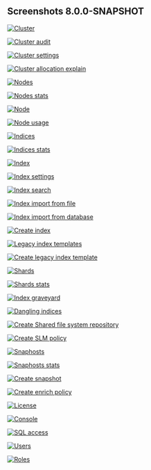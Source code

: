 ## Screenshots 8.0.0-SNAPSHOT

[![Cluster](https://raw.githubusercontent.com/stephanediondev/elasticsearch-admin/master/screenshots/8.0.0-SNAPSHOT/resized/resized-cluster.png)](https://raw.githubusercontent.com/stephanediondev/elasticsearch-admin/master/screenshots/8.0.0-SNAPSHOT/original/original-cluster.png)

[![Cluster audit](https://raw.githubusercontent.com/stephanediondev/elasticsearch-admin/master/screenshots/8.0.0-SNAPSHOT/resized/resized-cluster-audit.png)](https://raw.githubusercontent.com/stephanediondev/elasticsearch-admin/master/screenshots/8.0.0-SNAPSHOT/original/original-cluster-audit.png)

[![Cluster settings](https://raw.githubusercontent.com/stephanediondev/elasticsearch-admin/master/screenshots/8.0.0-SNAPSHOT/resized/resized-cluster-settings.png)](https://raw.githubusercontent.com/stephanediondev/elasticsearch-admin/master/screenshots/8.0.0-SNAPSHOT/original/original-cluster-settings.png)

[![Cluster allocation explain](https://raw.githubusercontent.com/stephanediondev/elasticsearch-admin/master/screenshots/8.0.0-SNAPSHOT/resized/resized-cluster-allocation-explain.png)](https://raw.githubusercontent.com/stephanediondev/elasticsearch-admin/master/screenshots/8.0.0-SNAPSHOT/original/original-cluster-allocation-explain.png)

[![Nodes](https://raw.githubusercontent.com/stephanediondev/elasticsearch-admin/master/screenshots/8.0.0-SNAPSHOT/resized/resized-nodes.png)](https://raw.githubusercontent.com/stephanediondev/elasticsearch-admin/master/screenshots/8.0.0-SNAPSHOT/original/original-nodes.png)

[![Nodes stats](https://raw.githubusercontent.com/stephanediondev/elasticsearch-admin/master/screenshots/8.0.0-SNAPSHOT/resized/resized-nodes-stats.png)](https://raw.githubusercontent.com/stephanediondev/elasticsearch-admin/master/screenshots/8.0.0-SNAPSHOT/original/original-nodes-stats.png)

[![Node](https://raw.githubusercontent.com/stephanediondev/elasticsearch-admin/master/screenshots/8.0.0-SNAPSHOT/resized/resized-node.png)](https://raw.githubusercontent.com/stephanediondev/elasticsearch-admin/master/screenshots/8.0.0-SNAPSHOT/original/original-node.png)

[![Node usage](https://raw.githubusercontent.com/stephanediondev/elasticsearch-admin/master/screenshots/8.0.0-SNAPSHOT/resized/resized-node-usage.png)](https://raw.githubusercontent.com/stephanediondev/elasticsearch-admin/master/screenshots/8.0.0-SNAPSHOT/original/original-node-usage.png)

[![Indices](https://raw.githubusercontent.com/stephanediondev/elasticsearch-admin/master/screenshots/8.0.0-SNAPSHOT/resized/resized-indices.png)](https://raw.githubusercontent.com/stephanediondev/elasticsearch-admin/master/screenshots/8.0.0-SNAPSHOT/original/original-indices.png)

[![Indices stats](https://raw.githubusercontent.com/stephanediondev/elasticsearch-admin/master/screenshots/8.0.0-SNAPSHOT/resized/resized-indices-stats.png)](https://raw.githubusercontent.com/stephanediondev/elasticsearch-admin/master/screenshots/8.0.0-SNAPSHOT/original/original-indices-stats.png)

[![Index](https://raw.githubusercontent.com/stephanediondev/elasticsearch-admin/master/screenshots/8.0.0-SNAPSHOT/resized/resized-index.png)](https://raw.githubusercontent.com/stephanediondev/elasticsearch-admin/master/screenshots/8.0.0-SNAPSHOT/original/original-index.png)

[![Index settings](https://raw.githubusercontent.com/stephanediondev/elasticsearch-admin/master/screenshots/8.0.0-SNAPSHOT/resized/resized-index-settings.png)](https://raw.githubusercontent.com/stephanediondev/elasticsearch-admin/master/screenshots/8.0.0-SNAPSHOT/original/original-index-settings.png)

[![Index search](https://raw.githubusercontent.com/stephanediondev/elasticsearch-admin/master/screenshots/8.0.0-SNAPSHOT/resized/resized-index-search.png)](https://raw.githubusercontent.com/stephanediondev/elasticsearch-admin/master/screenshots/8.0.0-SNAPSHOT/original/original-index-search.png)

[![Index import from file](https://raw.githubusercontent.com/stephanediondev/elasticsearch-admin/master/screenshots/8.0.0-SNAPSHOT/resized/resized-index-file-import.png)](https://raw.githubusercontent.com/stephanediondev/elasticsearch-admin/master/screenshots/8.0.0-SNAPSHOT/original/original-index-file-import.png)

[![Index import from database](https://raw.githubusercontent.com/stephanediondev/elasticsearch-admin/master/screenshots/8.0.0-SNAPSHOT/resized/resized-index-database-import.png)](https://raw.githubusercontent.com/stephanediondev/elasticsearch-admin/master/screenshots/8.0.0-SNAPSHOT/original/original-index-database-import.png)

[![Create index](https://raw.githubusercontent.com/stephanediondev/elasticsearch-admin/master/screenshots/8.0.0-SNAPSHOT/resized/resized-index-create.png)](https://raw.githubusercontent.com/stephanediondev/elasticsearch-admin/master/screenshots/8.0.0-SNAPSHOT/original/original-index-create.png)

[![Legacy index templates](https://raw.githubusercontent.com/stephanediondev/elasticsearch-admin/master/screenshots/8.0.0-SNAPSHOT/resized/resized-index-templates-legacy.png)](https://raw.githubusercontent.com/stephanediondev/elasticsearch-admin/master/screenshots/8.0.0-SNAPSHOT/original/original-index-templates-legacy.png)

[![Create legacy index template](https://raw.githubusercontent.com/stephanediondev/elasticsearch-admin/master/screenshots/8.0.0-SNAPSHOT/resized/resized-index-template-create-legacy.png)](https://raw.githubusercontent.com/stephanediondev/elasticsearch-admin/master/screenshots/8.0.0-SNAPSHOT/original/original-index-template-create-legacy.png)

[![Shards](https://raw.githubusercontent.com/stephanediondev/elasticsearch-admin/master/screenshots/8.0.0-SNAPSHOT/resized/resized-shards.png)](https://raw.githubusercontent.com/stephanediondev/elasticsearch-admin/master/screenshots/8.0.0-SNAPSHOT/original/original-shards.png)

[![Shards stats](https://raw.githubusercontent.com/stephanediondev/elasticsearch-admin/master/screenshots/8.0.0-SNAPSHOT/resized/resized-shards-stats.png)](https://raw.githubusercontent.com/stephanediondev/elasticsearch-admin/master/screenshots/8.0.0-SNAPSHOT/original/original-shards-stats.png)

[![Index graveyard](https://raw.githubusercontent.com/stephanediondev/elasticsearch-admin/master/screenshots/8.0.0-SNAPSHOT/resized/resized-index-graveyard.png)](https://raw.githubusercontent.com/stephanediondev/elasticsearch-admin/master/screenshots/8.0.0-SNAPSHOT/original/original-index-graveyard.png)

[![Dangling indices](https://raw.githubusercontent.com/stephanediondev/elasticsearch-admin/master/screenshots/8.0.0-SNAPSHOT/resized/resized-dangling-indices.png)](https://raw.githubusercontent.com/stephanediondev/elasticsearch-admin/master/screenshots/8.0.0-SNAPSHOT/original/original-dangling-indices.png)

[![Create Shared file system repository](https://raw.githubusercontent.com/stephanediondev/elasticsearch-admin/master/screenshots/8.0.0-SNAPSHOT/resized/resized-repository-create-fs.png)](https://raw.githubusercontent.com/stephanediondev/elasticsearch-admin/master/screenshots/8.0.0-SNAPSHOT/original/original-repository-create-fs.png)

[![Create SLM policy](https://raw.githubusercontent.com/stephanediondev/elasticsearch-admin/master/screenshots/8.0.0-SNAPSHOT/resized/resized-slm-policy-create.png)](https://raw.githubusercontent.com/stephanediondev/elasticsearch-admin/master/screenshots/8.0.0-SNAPSHOT/original/original-slm-policy-create.png)

[![Snaphosts](https://raw.githubusercontent.com/stephanediondev/elasticsearch-admin/master/screenshots/8.0.0-SNAPSHOT/resized/resized-snapshots.png)](https://raw.githubusercontent.com/stephanediondev/elasticsearch-admin/master/screenshots/8.0.0-SNAPSHOT/original/original-snapshots.png)

[![Snaphosts stats](https://raw.githubusercontent.com/stephanediondev/elasticsearch-admin/master/screenshots/8.0.0-SNAPSHOT/resized/resized-snapshots-stats.png)](https://raw.githubusercontent.com/stephanediondev/elasticsearch-admin/master/screenshots/8.0.0-SNAPSHOT/original/original-snapshots-stats.png)

[![Create snapshot](https://raw.githubusercontent.com/stephanediondev/elasticsearch-admin/master/screenshots/8.0.0-SNAPSHOT/resized/resized-snapshot-create.png)](https://raw.githubusercontent.com/stephanediondev/elasticsearch-admin/master/screenshots/8.0.0-SNAPSHOT/original/original-snapshot-create.png)

[![Create enrich policy](https://raw.githubusercontent.com/stephanediondev/elasticsearch-admin/master/screenshots/8.0.0-SNAPSHOT/resized/resized-enrich-create.png)](https://raw.githubusercontent.com/stephanediondev/elasticsearch-admin/master/screenshots/8.0.0-SNAPSHOT/original/original-enrich-create.png)

[![License](https://raw.githubusercontent.com/stephanediondev/elasticsearch-admin/master/screenshots/8.0.0-SNAPSHOT/resized/resized-license.png)](https://raw.githubusercontent.com/stephanediondev/elasticsearch-admin/master/screenshots/8.0.0-SNAPSHOT/original/original-license.png)

[![Console](https://raw.githubusercontent.com/stephanediondev/elasticsearch-admin/master/screenshots/8.0.0-SNAPSHOT/resized/resized-console.png)](https://raw.githubusercontent.com/stephanediondev/elasticsearch-admin/master/screenshots/8.0.0-SNAPSHOT/original/original-console.png)

[![SQL access](https://raw.githubusercontent.com/stephanediondev/elasticsearch-admin/master/screenshots/8.0.0-SNAPSHOT/resized/resized-sql.png)](https://raw.githubusercontent.com/stephanediondev/elasticsearch-admin/master/screenshots/8.0.0-SNAPSHOT/original/original-sql.png)

[![Users](https://raw.githubusercontent.com/stephanediondev/elasticsearch-admin/master/screenshots/8.0.0-SNAPSHOT/resized/resized-elasticsearch-users.png)](https://raw.githubusercontent.com/stephanediondev/elasticsearch-admin/master/screenshots/8.0.0-SNAPSHOT/original/original-elasticsearch-users.png)

[![Roles](https://raw.githubusercontent.com/stephanediondev/elasticsearch-admin/master/screenshots/8.0.0-SNAPSHOT/resized/resized-elasticsearch-roles.png)](https://raw.githubusercontent.com/stephanediondev/elasticsearch-admin/master/screenshots/8.0.0-SNAPSHOT/original/original-elasticsearch-roles.png)


